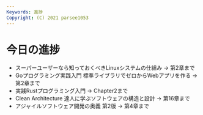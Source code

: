 ```yaml
---
Keywords: 進捗
Copyright: (C) 2021 parsee1053
---
```


# 今日の進捗
* スーパーユーザーなら知っておくべきLinuxシステムの仕組み → 第2章まで
* Goプログラミング実践入門 標準ライブラリでゼロからWebアプリを作る → 第2章まで
* 実践Rustプログラミング入門 → Chapter2まで
* Clean Architecture 達人に学ぶソフトウェアの構造と設計 → 第16章まで
* アジャイルソフトウェア開発の奥義 第2版 → 第4章まで
